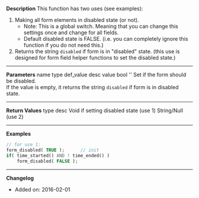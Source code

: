 **Description**
This function has two uses (see examples):
1. Making all form elements in disabled state (or not).
	- Note: This is a global switch. Meaning that you can change this settings once and change for all fields.
	- Default disabled state is FALSE. (i.e. you can completely ignore this function if you do not need this.)
2. Returns the string `disabled` if form is in "disabled" state. (this use is designed for form field helper functions to set the disabled state.)

--------
**Parameters**
name	type	def_value	desc
value	bool	''	Set if the form should be disabled. <br> If the value is empty, it returns the string `disabled` if form is in disabled state.

--------
**Return Values**
type	desc
Void	if setting disabled state (use 1)
String/Null	(use 2)

--------
**Examples**

```php
// for use 1:
form_disabled( TRUE );		// init
if( time_started() AND ! time_ended() )
	form_disabled( FALSE );
```

--------
**Changelog**
- Added on: 2016-02-01

